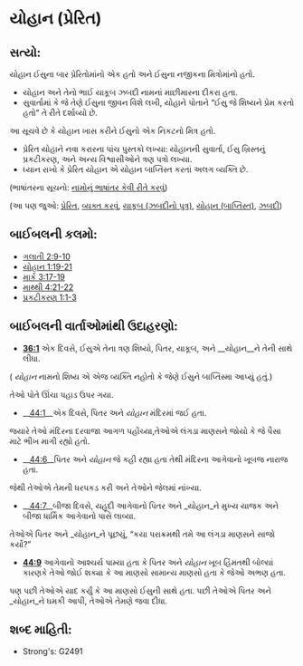 # યોહાન (પ્રેરિત) 

## સત્યો: 

યોહાન ઈસુના બાર પ્રેરિતોમાંનો એક હતો અને ઈસુના નજીકના મિત્રોમાંનો હતો.

* યોહાન અને તેનો ભાઈ યાકૂબ ઝબદી નામનાં માછીમારના દીકરા હતા.
* સુવાર્તામાં કે જે તેણે ઈસુના જીવન વિશે લખી, યોહાને પોતાને “ઈસુ જે શિષ્યને પ્રેમ કરતો હતો” તે રીતે દર્શાવ્યો છે.

આ સૂચવે છે કે યોહાન ખાસ કરીને ઈસુનો એક નિકટનો મિત્ર હતો.

* પ્રેરિત યોહાને નવા કરારના પાંચ પુસ્તકો લખ્યા: યોહાનની સુવાર્તા, ઈસુ ખ્રિસ્તનું પ્રકટીકરણ, અને અન્ય વિશ્વાસીઓને ત્રણ પત્રો લખ્યા.
* ધ્યાન રાખો કે પ્રેરિત યોહાન એ યોહાન બાપ્તિસ્ત કરતાં અલગ વ્યક્તિ છે.

(ભાષાંતરના સૂચનો: [નામોનું ભાષાંતર કેવી રીતે કરવું](rc://gu/ta/man/translate/translate-names))

(આ પણ જુઓ: [પ્રેરિત](../kt/apostle.md), [વ્યક્ત કરવું](../kt/reveal.md), [યાકૂબ (ઝબદીનો પુત્ર)](../names/jamessonofzebedee.md), [યોહાન (બાપ્તિસ્ત)](../names/johnthebaptist.md), [ઝબદી](../names/zebedee.md))

## બાઈબલની કલમો: 

* [ગલાતી 2:9-10](rc://gu/tn/help/gal/02/09)
* [યોહાન 1:19-21](rc://gu/tn/help/jhn/01/19)
* [માર્ક 3:17-19](rc://gu/tn/help/mrk/03/17)
* [માથ્થી 4:21-22](rc://gu/tn/help/mat/04/21)
* [પ્રકટીકરણ 1:1-3](rc://gu/tn/help/rev/01/01)

## બાઈબલની વાર્તાઓમાંથી ઉદાહરણો: 

* __[36:1](rc://gu/tn/help/obs/36/01)__ એક દિવસે, ઈસુએ તેના ત્રણ શિષ્યો, પિતર, યાકૂબ, અને  __યોહાન__ને તેની સાથે લીધા.

( _યોહાન_ નામનો શિષ્ય એ એજ વ્યક્તિ નહોતો કે જેણે ઈસુને બાપ્તિસ્મા આપ્યું હતું.)

તેઓ પોતે ઊંચા પહાડ ઉપર ગયા.

* __[44:1](rc://gu/tn/help/obs/44/01)__એક દિવસે, પિતર અને _યોહાન_ મંદિરમાં જઈ હતા.

જયારે તેઓ મંદિરના દરવાજા આગળ પહોંચ્યા,તેઓએ લંગડા માણસને જોયો કે જે પૈસા માટે ભીખ માગી રહ્યો હતો.

* __[44:6](rc://gu/tn/help/obs/44/06)__પિતર અને _યોહાન_ જે કહી રહ્યા હતા તેથી મંદિરના આગેવાનો ખૂબજ નારાજ હતા.

જેથી તેઓએ તેમની ધરપકડ કરી અને તેઓને જેલમાં નાંખ્યા.

* __[44:7](rc://gu/tn/help/obs/44/07)__બીજા દિવસે, યહૂદી આગેવાનો પિતર અને _યોહાન_ને મુખ્ય યાજક અને બીજા ધાર્મિક આગેવાનો પાસે લાવ્યા.

તેઓએ પિતર અને _યોહાન_ને પૂછયું, “કયા પરાક્રમથી તમે આ લંગડા માણસને સાજો કર્યો?”

* __[44:9](rc://gu/tn/help/obs/44/09)__ આગેવાનો આશ્ચર્ય પામ્યા હતા કે પિતર અને _યોહાન_ ખૂબ હિંમતથી બોલ્યાં કારણકે તેઓ જોઈ શક્યા કે આ માણસો સામાન્ય માણસો હતા કે જેઓ અભણ હતા.

પણ પછી તેઓએ યાદ કર્યું કે આ માણસો ઈસુની સાથે હતા.
પછી તેઓએ પિતર અને _યોહાન_ને ધમકી આપી, તેઓએ તેમણે જવા દીધા.

## શબ્દ માહિતી: 

* Strong's: G2491
